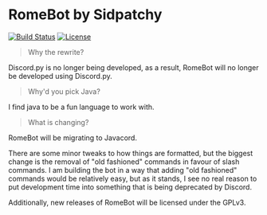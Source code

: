 # RomeBot by Sidpatchy
[![Build Status](https://ci.sidpatchy.com/buildStatus/icon?job=RomeBot&style=flat-square)](https://ci.sidpatchy.com/job/RomeBot/)
[![License](https://img.shields.io/github/license/Sidpatchy/RomeBot?style=flat-square)](https://github.com/Sidpatchy/RomeBot/blob/master/LICENSE)

> Why the rewrite?

Discord.py is no longer being developed, as a result, RomeBot will no longer be developed using Discord.py.

> Why'd you pick Java?

I find java to be a fun language to work with. 

> What is changing?

RomeBot will be migrating to Javacord.

There are some minor tweaks to how things are formatted, but the biggest change is the removal of "old fashioned" commands in favour of slash commands. I am building the bot in a way that adding "old fashioned" commands would be relatively easy, but as it stands, I see no real reason to put development time into something that is being deprecated by Discord.

Additionally, new releases of RomeBot will be licensed under the GPLv3.
